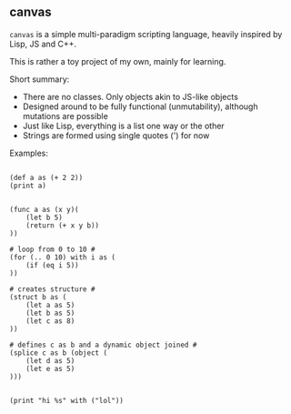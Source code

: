 canvas
------

`canvas` is a simple multi-paradigm scripting language, heavily
inspired by Lisp, JS and C++.

This is rather a toy project of my own, mainly for learning.

Short summary:
- There are no classes. Only objects akin to JS-like objects
- Designed around to be fully functional (unmutability), although mutations are possible
- Just like Lisp, everything is a list one way or the other
- Strings are formed using single quotes (') for now

Examples: 
```

(def a as (+ 2 2))
(print a)


(func a as (x y)(
    (let b 5)
    (return (+ x y b))
))

# loop from 0 to 10 #
(for (.. 0 10) with i as (
    (if (eq i 5))
))

# creates structure #
(struct b as (
    (let a as 5)
    (let b as 5)
    (let c as 8)
))

# defines c as b and a dynamic object joined #
(splice c as b (object (
    (let d as 5)
    (let e as 5)
)))


(print "hi %s" with ("lol"))

```
